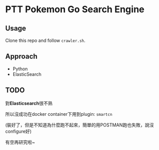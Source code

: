 # PTT Pokemon Go Search Engine

## Usage

Clone this repo and follow `crawler.sh`.

## Approach

- Python
- ElasticSearch

## TODO

對**Elasticsearch**很不熟

所以沒成功在docker container下用到plugin: `smartcn`

(裝好了，但是不知道為什麼跑不起來，簡單的用POSTMAN跑也失敗，說沒configure好)

有空再研究啦~
